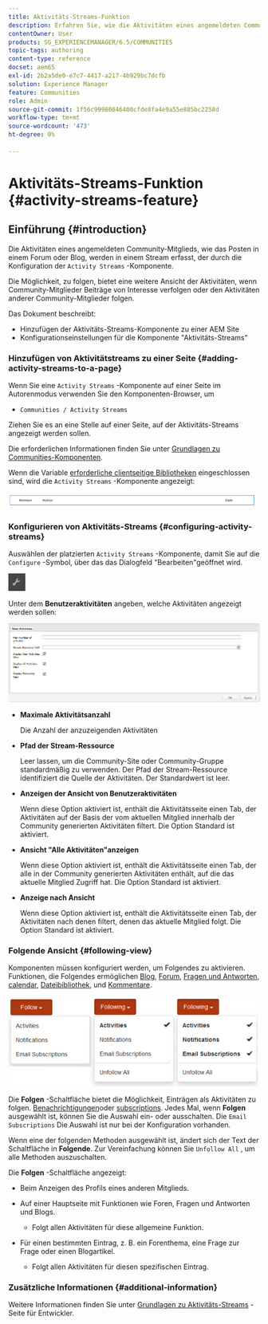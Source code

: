 ```yaml
---
title: Aktivitäts-Streams-Funktion
description: Erfahren Sie, wie die Aktivitäten eines angemeldeten Community-Mitglieds in einem Stream erfasst werden, den Sie über die Komponente "Aktivitäts-Streams"filtern und anzeigen können.
contentOwner: User
products: SG_EXPERIENCEMANAGER/6.5/COMMUNITIES
topic-tags: authoring
content-type: reference
docset: aem65
exl-id: 2b2a5de0-e7c7-4417-a217-4b929bc7dcfb
solution: Experience Manager
feature: Communities
role: Admin
source-git-commit: 1f56c99980846400cfde8fa4e9a55e885bc2258d
workflow-type: tm+mt
source-wordcount: '473'
ht-degree: 0%

---
```


# Aktivitäts-Streams-Funktion {#activity-streams-feature}

## Einführung {#introduction}

Die Aktivitäten eines angemeldeten Community-Mitglieds, wie das Posten in einem Forum oder Blog, werden in einem Stream erfasst, der durch die Konfiguration der `Activity Streams` -Komponente.

Die Möglichkeit, zu folgen, bietet eine weitere Ansicht der Aktivitäten, wenn Community-Mitglieder Beiträge von Interesse verfolgen oder den Aktivitäten anderer Community-Mitglieder folgen.

Das Dokument beschreibt:

* Hinzufügen der Aktivitäts-Streams-Komponente zu einer AEM Site
* Konfigurationseinstellungen für die Komponente &quot;Aktivitäts-Streams&quot;

### Hinzufügen von Aktivitätstreams zu einer Seite {#adding-activity-streams-to-a-page}

Wenn Sie eine `Activity Streams` -Komponente auf einer Seite im Autorenmodus verwenden Sie den Komponenten-Browser, um

* `Communities / Activity Streams`

Ziehen Sie es an eine Stelle auf einer Seite, auf der Aktivitäts-Streams angezeigt werden sollen.

Die erforderlichen Informationen finden Sie unter [Grundlagen zu Communities-Komponenten](/help/communities/basics.md).

Wenn die Variable [erforderliche clientseitige Bibliotheken](/help/communities/essentials-activities.md#essentials-for-client-side) eingeschlossen sind, wird die `Activity Streams` -Komponente angezeigt:

![activity-streams](assets/activity-component.png)

### Konfigurieren von Aktivitäts-Streams {#configuring-activity-streams}

Auswählen der platzierten `Activity Streams` -Komponente, damit Sie auf die `Configure` -Symbol, über das das Dialogfeld &quot;Bearbeiten&quot;geöffnet wird.

![konfigurieren](assets/configure-new.png)

Unter dem **Benutzeraktivitäten** angeben, welche Aktivitäten angezeigt werden sollen:

![user-activities](assets/user-activities.png)

* **Maximale Aktivitätsanzahl**

  Die Anzahl der anzuzeigenden Aktivitäten

* **Pfad der Stream-Ressource**

  Leer lassen, um die Community-Site oder Community-Gruppe standardmäßig zu verwenden. Der Pfad der Stream-Ressource identifiziert die Quelle der Aktivitäten. Der Standardwert ist leer.

* **Anzeigen der Ansicht von Benutzeraktivitäten**

  Wenn diese Option aktiviert ist, enthält die Aktivitätsseite einen Tab, der Aktivitäten auf der Basis der vom aktuellen Mitglied innerhalb der Community generierten Aktivitäten filtert. Die Option Standard ist aktiviert.

* **Ansicht &quot;Alle Aktivitäten&quot;anzeigen**

  Wenn diese Option aktiviert ist, enthält die Aktivitätsseite einen Tab, der alle in der Community generierten Aktivitäten enthält, auf die das aktuelle Mitglied Zugriff hat. Die Option Standard ist aktiviert.

* **Anzeige nach Ansicht**

  Wenn diese Option aktiviert ist, enthält die Aktivitätsseite einen Tab, der Aktivitäten nach denen filtert, denen das aktuelle Mitglied folgt. Die Option Standard ist aktiviert.

### Folgende Ansicht {#following-view}

Komponenten müssen konfiguriert werden, um Folgendes zu aktivieren. Funktionen, die Folgendes ermöglichen [Blog](/help/communities/blog-feature.md), [Forum](/help/communities/forum.md), [Fragen und Antworten](/help/communities/working-with-qna.md), [calendar](/help/communities/calendar.md), [Dateibibliothek](/help/communities/file-library.md), und [Kommentare](/help/communities/comments.md).

![folgende Ansicht](assets/following-activities.png)

Die **Folgen** -Schaltfläche bietet die Möglichkeit, Einträgen als Aktivitäten zu folgen. [Benachrichtigungen](/help/communities/notifications.md)oder [subscriptions](/help/communities/subscriptions.md). Jedes Mal, wenn **Folgen** ausgewählt ist, können Sie die Auswahl ein- oder ausschalten. Die `Email Subscriptions` Die Auswahl ist nur bei der Konfiguration vorhanden.

Wenn eine der folgenden Methoden ausgewählt ist, ändert sich der Text der Schaltfläche in **Folgende**. Zur Vereinfachung können Sie `Unfollow All` , um alle Methoden auszuschalten.

Die **Folgen** -Schaltfläche angezeigt:

* Beim Anzeigen des Profils eines anderen Mitglieds.
* Auf einer Hauptseite mit Funktionen wie Foren, Fragen und Antworten und Blogs.

   * Folgt allen Aktivitäten für diese allgemeine Funktion.

* Für einen bestimmten Eintrag, z. B. ein Forenthema, eine Frage zur Frage oder einen Blogartikel.

   * Folgt allen Aktivitäten für diesen spezifischen Eintrag.

### Zusätzliche Informationen {#additional-information}

Weitere Informationen finden Sie unter [Grundlagen zu Aktivitäts-Streams](/help/communities/essentials-activities.md) -Seite für Entwickler.
